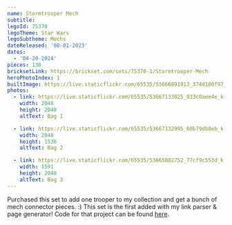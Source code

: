 ```yaml
---
name: Stormtrooper Mech
subtitle: 
legoId: 75370
legoTheme: Star Wars
legoSubtheme: Mechs
dateReleased: '08-01-2023'
dates:
  - '04-20-2024'
pieces: 138
bricksetLink: https://brickset.com/sets/75370-1/Stormtrooper-Mech
heroPhotoIndex: 1
builtImage: https://live.staticflickr.com/65535/53666891913_374d180f97_k.jpg
photos:
  - link: https://live.staticflickr.com/65535/53667133025_933c0aee4e_k.jpg
    width: 2048
    height: 2048
    altText: Bag 1

  - link: https://live.staticflickr.com/65535/53667132995_60b79db8eb_k.jpg
    width: 2048
    height: 1536
    altText: Bag 2

  - link: https://live.staticflickr.com/65535/53665802752_77cf9c553d_k.jpg
    width: 1591
    height: 2048
    altText: Bag 3
---
```


Purchased this set to add one trooper to my collection and get a bunch of mech connector pieces. :)
This set is the first added with my link parser & page generator!
Code for that project can be found [here](https://github.com/z-s-kusz/lego-blog-helper).
